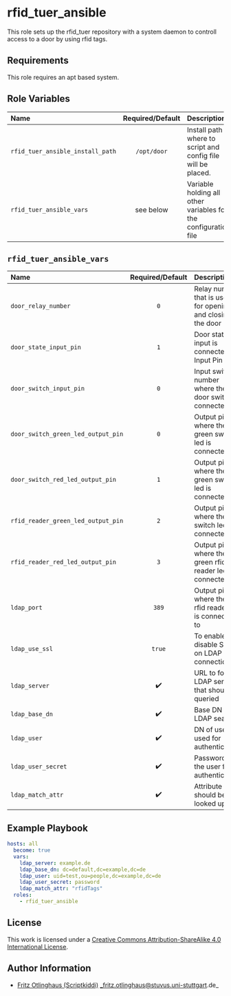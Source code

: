 # rfid_tuer_ansible

This role sets up the rfid_tuer repository with a system daemon to controll access to a door by using rfid tags.

## Requirements
This role requires an apt based system.

## Role Variables

| Name                             | Required/Default | Description                                                     |
|:---------------------------------|:----------------:|:----------------------------------------------------------------|
| `rfid_tuer_ansible_install_path` | `/opt/door`      | Install path where to script and config file will be placed.    |
| `rfid_tuer_ansible_vars`         | see below        | Variable holding all other variables for the configuration file |


## `rfid_tuer_ansible_vars`

| Name                               | Required/Default   | Description                                                |
|:-----------------------------------|:------------------:|:-----------------------------------------------------------|
| `door_relay_number`                | `0`                | Relay number that is used for opening and closing the door |
| `door_state_input_pin`             | `1`                | Door state input is connected to Input Pin 1               |
| `door_switch_input_pin`            | `0`                | Input switch number where the door switch is connected to  |
| `door_switch_green_led_output_pin` | `0`                | Output pin where the green switch led is connected to      |
| `door_switch_red_led_output_pin`   | `1`                | Output pin where the green switch led is connected to      |
| `rfid_reader_green_led_output_pin` | `2`                | Output pin where the red switch led is connected to        |
| `rfid_reader_red_led_output_pin`   | `3`                | Output pin where the green rfid reader led is connected to |
| `ldap_port`                        | `389`              | Output pin where the red rfid reader led is connected to   |
| `ldap_use_ssl`                     | `true`             | To enable or disable SSL on LDAP connections               |
| `ldap_server`                      | :heavy_check_mark: | URL to for the LDAP server that should be queried          |
| `ldap_base_dn`                     | :heavy_check_mark: | Base DN for LDAP searc                                     |
| `ldap_user`                        | :heavy_check_mark: | DN of user used for authentication                         |
| `ldap_user_secret`                 | :heavy_check_mark: | Password of the user for authentication                    |
| `ldap_match_attr`                  | :heavy_check_mark: | Attribute that should be looked up for                     |

## Example Playbook

```yml
hosts: all
  become: true
  vars:
    ldap_server: example.de
    ldap_base_dn: dc=default,dc=example,dc=de
    ldap_user: uid=test,ou=people,dc=example,dc=de
    ldap_user_secret: password
    ldap_match_attr: "rfidTags"
  roles:
    - rfid_tuer_ansible
```

## License

This work is licensed under a [Creative Commons Attribution-ShareAlike 4.0 International License](https://creativecommons.org/licenses/by-sa/4.0/).

## Author Information

- [Fritz Otlinghaus (Scriptkiddi)](https://github.com/scriptkiddi) _fritz.otlinghaus@stuvus.uni-stuttgart.de_
